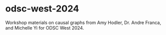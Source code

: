 # odsc-west-2024
Workshop materials on causal graphs from Amy Hodler, Dr. Andre Franca, and Michelle Yi for ODSC West 2024.
